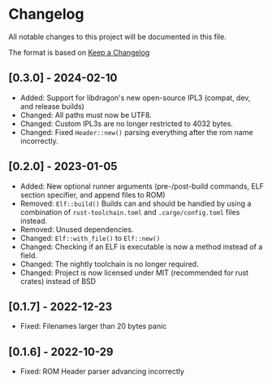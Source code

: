 # Changelog

All notable changes to this project will be documented in this file.

The format is based on [Keep a Changelog](https://keepachangelog.com/en/1.0.0/)

## [0.3.0] - 2024-02-10
- Added: Support for libdragon's new open-source IPL3 (compat, dev, and release builds)
- Changed: All paths must now be UTF8.
- Changed: Custom IPL3s are no longer restricted to 4032 bytes.
- Changed: Fixed `Header::new()` parsing everything after the rom name incorrectly.

## [0.2.0] - 2023-01-05
- Added: New optional runner arguments (pre-/post-build commands, ELF section specifier, and append files to ROM)
- Removed: `Elf::build()` Builds can and should be handled by using a combination of `rust-toolchain.toml` and `.cargo/config.toml` files instead.
- Removed: Unused dependencies.
- Changed: `Elf::with_file()` to `Elf::new()`
- Changed: Checking if an ELF is executable is now a method instead of a field.
- Changed: The nightly toolchain is no longer required.
- Changed: Project is now licensed under MIT (recommended for rust crates) instead of BSD

## [0.1.7] - 2022-12-23
- Fixed: Filenames larger than 20 bytes panic

## [0.1.6] - 2022-10-29
- Fixed: ROM Header parser advancing incorrectly